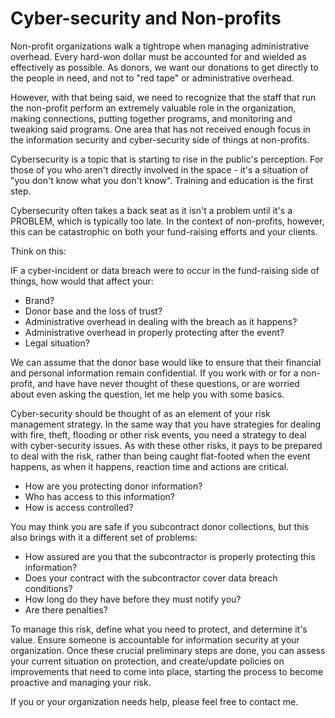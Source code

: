 # Cyber-security and Non-profits

Non-profit organizations walk a tightrope when managing administrative overhead. 
Every hard-won dollar must be accounted for and wielded as effectively as possible. 
As donors, we want our donations to get directly to the people in need, and not 
to "red tape" or administrative overhead.

However, with that being said, we need to recognize that the staff that run the 
non-profit perform an extremely valuable role in the organization, making 
connections, putting together programs, and monitoring and tweaking said 
programs. One area that has not received enough focus in the information 
security and cyber-security side of things at non-profits.

Cybersecurity is a topic that is starting to rise in the public's perception. 
For those of you who aren't directly involved in the space - it's a situation 
of "you don't know what you don't know". Training and education is the first 
step.

Cybersecurity often takes a back seat as it isn't a problem until it's a 
PROBLEM, which is typically too late. In the context of non-profits, however, 
this can be catastrophic on both your fund-raising efforts and your clients.

Think on this:

IF a cyber-incident or data breach were to occur in the fund-raising side of 
things, how would that affect your:
- Brand?
- Donor base and the loss of trust?
- Administrative overhead in dealing with the breach as it happens?
- Administrative overhead in properly protecting after the event?
- Legal situation?

We can assume that the donor base would like to ensure that their financial 
and personal information remain confidential. If you work with or for a 
non-profit, and have have never thought of these questions, or are worried 
about even asking the question, let me help you with some basics.

Cyber-security should be thought of as an element of your risk management 
strategy. In the same way that you have strategies for dealing with fire, 
theft, flooding or other risk events, you need a strategy to deal with 
cyber-security issues. As with these other risks, it pays to be prepared to 
deal with the risk, rather than being caught flat-footed when the event 
happens, as when it happens, reaction time and actions are critical.

- How are you protecting donor information?
- Who has access to this information?
- How is access controlled?

You may think you are safe if you subcontract donor collections, but this also 
brings with it a different set of problems:

- How assured are you that the subcontractor is properly protecting this information?
- Does your contract with the subcontractor cover data breach conditions?
- How long do they have before they must notify you?
- Are there penalties?

To manage this risk, define what you need to protect, and determine it's value. 
Ensure someone is accountable for information security at your organization. 
Once these crucial preliminary steps are done, you can assess your current 
situation on protection, and create/update policies on improvements that need 
to come into place, starting the process to become proactive and managing your 
risk.

If you or your organization needs help, please feel free to contact me. 

